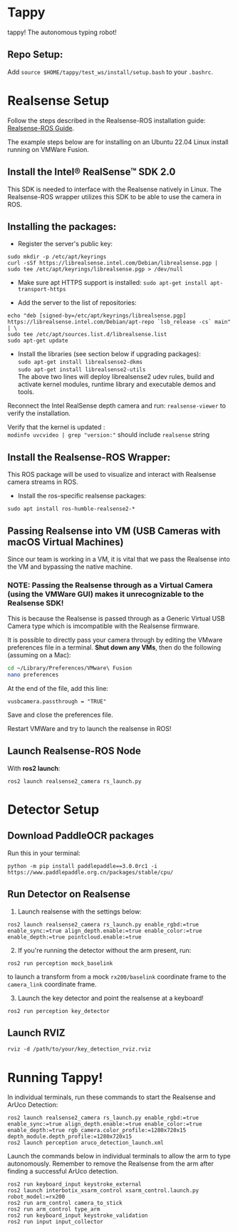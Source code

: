 # Tappy

tappy! The autonomous typing robot!

## Repo Setup:

Add `source $HOME/tappy/test_ws/install/setup.bash` to your `.bashrc`.

# Realsense Setup

Follow the steps described in the Realsense-ROS installation guide: [Realsense-ROS Guide](https://github.com/IntelRealSense/realsense-ros?tab=readme-ov-file#installation-on-ubuntu).

The example steps below are for installing on an Ubuntu 22.04 Linux install running on VMWare Fusion.

## Install the Intel® RealSense™ SDK 2.0

This SDK is needed to interface with the Realsense natively in Linux. The Realsense-ROS wrapper utilizes this SDK to be able to use the camera in ROS.

## Installing the packages:

- Register the server's public key:

```
sudo mkdir -p /etc/apt/keyrings
curl -sSf https://librealsense.intel.com/Debian/librealsense.pgp | sudo tee /etc/apt/keyrings/librealsense.pgp > /dev/null
```

- Make sure apt HTTPS support is installed:
  `sudo apt-get install apt-transport-https`

- Add the server to the list of repositories:

```
echo "deb [signed-by=/etc/apt/keyrings/librealsense.pgp] https://librealsense.intel.com/Debian/apt-repo `lsb_release -cs` main" | \
sudo tee /etc/apt/sources.list.d/librealsense.list
sudo apt-get update
```

- Install the libraries (see section below if upgrading packages):  
  `sudo apt-get install librealsense2-dkms`  
  `sudo apt-get install librealsense2-utils`  
  The above two lines will deploy librealsense2 udev rules, build and activate kernel modules, runtime library and executable demos and tools.

Reconnect the Intel RealSense depth camera and run: `realsense-viewer` to verify the installation.

Verify that the kernel is updated :  
`modinfo uvcvideo | grep "version:"` should include `realsense` string

## Install the Realsense-ROS Wrapper:

This ROS package will be used to visualize and interact with Realsense camera streams in ROS.

- Install the ros-specific realsense packages:

```
sudo apt install ros-humble-realsense2-*
```

## Passing Realsense into VM (USB Cameras with macOS Virtual Machines)

Since our team is working in a VM, it is vital that we pass the Realsense into the VM and bypassing the native machine.

### **NOTE: Passing the Realsense through as a Virtual Camera (using the VMWare GUI) makes it unrecognizable to the Realsense SDK!**

This is because the Realsense is passed through as a Generic Virtual USB Camera type which is imcompatible with the Realsense firmware.

It is possible to directly pass your camera through by editing the VMware preferences file in a terminal. **Shut down any VMs**, then do the following (assuming on a Mac):

```bash
cd ~/Library/Preferences/VMware\ Fusion
nano preferences
```

At the end of the file, add this line:

```
vusbcamera.passthrough = "TRUE"
```

Save and close the preferences file.

Restart VMWare and try to launch the realsense in ROS!

## Launch Realsense-ROS Node

With **ros2 launch**:

```
ros2 launch realsense2_camera rs_launch.py
```

# Detector Setup

## Download PaddleOCR packages

Run this in your terminal:

```
python -m pip install paddlepaddle==3.0.0rc1 -i https://www.paddlepaddle.org.cn/packages/stable/cpu/
```

## Run Detector on Realsense

1. Launch realsense with the settings below:

```
ros2 launch realsense2_camera rs_launch.py enable_rgbd:=true enable_sync:=true align_depth.enable:=true enable_color:=true enable_depth:=true pointcloud.enable:=true
```

2. If you're running the detector without the arm present, run:

```
ros2 run perception mock_baselink
```

to launch a transform from a mock `rx200/baselink` coordinate frame to the `camera_link` coordinate frame.

3. Launch the key detector and point the realsense at a keyboard!

```
ros2 run perception key_detector
```

## Launch RVIZ

```
rviz -d /path/to/your/key_detection_rviz.rviz
```

# Running Tappy!

In individual terminals, run these commands to start the Realsense and ArUco Detection:

```
ros2 launch realsense2_camera rs_launch.py enable_rgbd:=true enable_sync:=true align_depth.enable:=true enable_color:=true enable_depth:=true rgb_camera.color_profile:=1280x720x15 depth_module.depth_profile:=1280x720x15
ros2 launch perception aruco_detection_launch.xml
```

Launch the commands below in individual terminals to allow the arm to type autonomously. Remember to remove the Realsense from the arm after finding a successful ArUco detection.

```
ros2 run keyboard_input keystroke_external
ros2 launch interbotix_xsarm_control xsarm_control.launch.py robot_model:=rx200
ros2 run arm_control camera_to_stick
ros2 run arm_control type_arm
ros2 run keyboard_input keystroke_validation
ros2 run input input_collector
```

